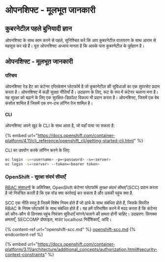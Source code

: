 # ओपनशिफ्ट - मूलभूत जानकारी

## कुबरनेटीज़ पहले **बुनियादी ज्ञान** <a href="#a94e" id="a94e"></a>

ओपनशिफ्ट के साथ काम करने से पहले, सुनिश्चित करें कि आप कुबरनेटीज़ वातावरण के साथ आराम से महसूस कर रहे हैं। पूरा ओपनशिफ्ट अध्याय मानता है कि आपके पास कुबरनेटीज़ के पूर्वज्ञान है।

## ओपनशिफ्ट - मूलभूत जानकारी

### परिचय

ओपनशिफ्ट रेड हैट का कंटेनर एप्लिकेशन प्लेटफॉर्म है जो कुबरनेटीज़ की सुविधाओं का एक सुपरसेट प्रदान करता है। ओपनशिफ्ट में कड़ी सुरक्षा नीतियाँ हैं। उदाहरण के लिए, रूट के रूप में कंटेनर चलाना मना है। यह सुरक्षा को बढ़ाने के लिए एक सुरक्षित-डिफ़ॉल्ट विकल्प भी प्रदान करता है। ओपनशिफ्ट, जिसमें एक वेब कंसोल शामिल है जिसमें एक वन-टच लॉगिन पेज शामिल है।

#### CLI

ओपनशिफ्ट अपने खुद के CLI के साथ आता है, जो यहाँ पाया जा सकता है:

{% embed url="https://docs.openshift.com/container-platform/4.11/cli_reference/openshift_cli/getting-started-cli.html" %}

CLI का उपयोग करके लॉगिन करने के लिए:
```bash
oc login -u=<username> -p=<password> -s=<server>
oc login -s=<server> --token=<bearer token>
```
### **OpenShift - सुरक्षा संदर्भ सीमाएँ** <a href="#a94e" id="a94e"></a>

[RBAC संसाधनों](https://docs.openshift.com/container-platform/3.11/architecture/additional\_concepts/authorization.html#architecture-additional-concepts-authorization) के अतिरिक्त, OpenShift कंटेनर प्लेटफॉर्म _सुरक्षा संदर्भ सीमाएँ_ (SCC) प्रदान करता है जो नियंत्रित करती है कि एक पॉड क्या कार्रवाई कर सकता है और उसकी पहुंच क्या है.

SCC एक नीति वस्तु है जिसमें विशेष नियम होते हैं जो ढांचे के साथ संबंधित होते हैं, जिसके विपरीत RBAC के नियम प्लेटफॉर्म के साथ संबंधित होते हैं। यह हमें परिभाषित करने में मदद करता है कि कंटेनर को कौन-कौन से लिनक्स पहुंच नियंत्रण सुविधाएँ मांगने/चलाने की क्षमता होनी चाहिए। उदाहरण: लिनक्स क्षमताएँ, SECCOMP प्रोफाइल, माउंट localhost निर्देशिकाएँ, आदि।

{% content-ref url="openshift-scc.md" %}
[openshift-scc.md](openshift-scc.md)
{% endcontent-ref %}

{% embed url="https://docs.openshift.com/container-platform/3.11/architecture/additional_concepts/authorization.html#security-context-constraints" %}
